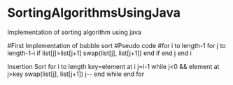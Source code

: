 # SortingAlgorithmsUsingJava
Implementation of sorting algorithm using java

#First Implementation of bubble sort
#Pseudo code
#for i to length-1
    for j to length-1-i
    if list[j]>list[j+1]
    swap(list[j], list[j+1])
    end if
end j
end i
 
 Insertion Sort
 for i to length
    key=element at i
    j=i-1
    while j<0 && element at j>key
    swap(list[j], list[j+1])
    j--
    end while
 end for
 
    
